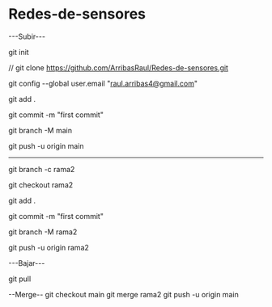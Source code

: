# Redes-de-sensores

---Subir---

git init

// git clone <https://github.com/ArribasRaul/Redes-de-sensores.git>

git config --global user.email "raul.arribas4@gmail.com"

git add .

git commit -m "first commit"

git branch -M main

git push -u origin main

----------------------------

git branch -c rama2

git checkout rama2

git add .

git commit -m "first commit"

git branch -M rama2

git push -u origin rama2

---Bajar---

git pull

--Merge--
git checkout main
git merge rama2
git push -u origin main
